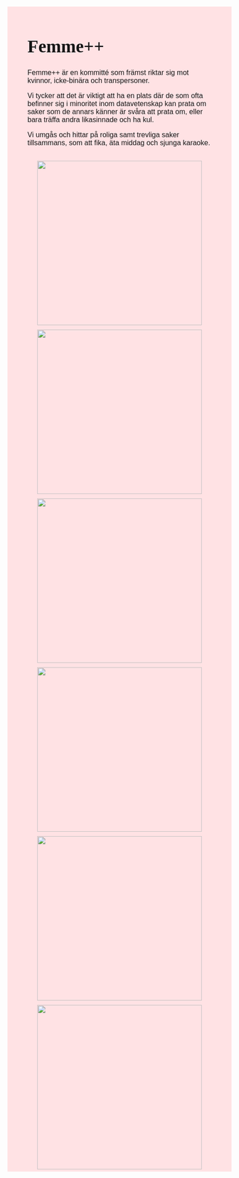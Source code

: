 <style>
  p {
    font-size: 16px;
    font-family: "Tahoma", "Geneva", sans-serif;
  }

  h1 {
    font-family: "Garamond", "Georgia", Serif;
    font-size: 40px;
  }

  main {
    padding: 0px;
    float: center;
    margin: 10px auto;
  }

  .page {
    padding: 0px;
  }

  .cimg img {
    height: 370px;
    padding: 1%;
  }

  .ctxt {
    background: #ffe2e4;
    padding: 10px 45px;

    h1,
    p {
      color: #161616;
    }
  }

  .cimg {
    background: #ffe2e4;
    display: flex;
    flex-wrap: wrap;
    justify-content: space-evenly;
  }

  @media screen and (max-width: 550px) {
    .cimg img {
      height: 300px;
      padding: 1%;
    }
  }

  @media screen and (max-width: 425px) {
    .cimg img {
      height: 240px;
      padding: 1%;
    }
  }
</style>
<div class="ctxt">
  <h1>Femme++</h1>
  <p>
    Femme++ är en kommitté som främst riktar sig mot kvinnor, icke-binära och transpersoner.
  <p>
    Vi tycker att det är viktigt att ha en plats där de som ofta befinner sig i minoritet inom datavetenskap kan prata
    om saker som de annars känner är svåra att prata om, eller bara träffa andra likasinnade och ha kul.
  </p>
  <p>
    Vi umgås och hittar på roliga samt trevliga saker tillsammans, som att fika, äta middag och sjunga karaoke.
  </p>
</div>
<div class="cimg">
  <img
    src="https://www.dvet.se/uploads/committee-images/loafey%20-%202dceb9ae9546e0a256e58c5882660eda%20-%20042566f4d88cb57a07c1f5fe74ea5aea.jpeg" />
  <img
    src="https://www.dvet.se/uploads/committee-images/loafey%20-%208b8bcf941560110c8e56165ac68b84b7%20-%2027d74a78e9b403e260f97f5a00a4a943.jpeg" />
  <img
    src="https://www.dvet.se/uploads/committee-images/loafey%20-%2035fe9648aecb2d73612ba3961ab70d8e%20-%20787468e55f80a89a0a03cab79706a232.jpeg" />
  <img
    src="https://www.dvet.se/uploads/committee-images/loafey%20-%20fa6e4649d8b34b391b2c5cf8329585e9%20-%20d77381a9e2ff5f7de4f4bbc965197b49.jpeg" />
  <img
    src="https://www.dvet.se/uploads/committee-images/loafey%20-%208406a66aa93afa75a813a14270214209%20-%20IMG_5903.jpg" />
  <img
    src="https://www.dvet.se/uploads/committee-images/loafey%20-%20d0974ec64378f146c9e395998c1258b1%20-%20IMG_5908.jpg" />
</div>
